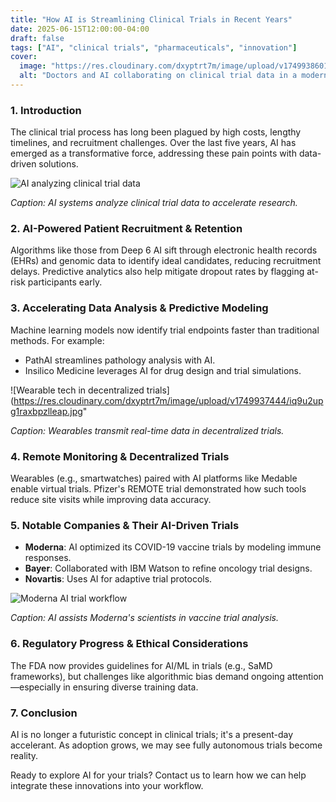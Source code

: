 ```yaml
---
title: "How AI is Streamlining Clinical Trials in Recent Years"
date: 2025-06-15T12:00:00-04:00
draft: false
tags: ["AI", "clinical trials", "pharmaceuticals", "innovation"]
cover:
  image: "https://res.cloudinary.com/dxyptrt7m/image/upload/v1749938601/xur4vumtawpp3hzovfvi.jpg"
  alt: "Doctors and AI collaborating on clinical trial data in a modern lab"
---
```


### 1. Introduction

The clinical trial process has long been plagued by high costs, lengthy timelines, and recruitment challenges. Over the last five years, AI has emerged as a transformative force, addressing these pain points with data-driven solutions.

![AI analyzing clinical trial data](https://res.cloudinary.com/dxyptrt7m/image/upload/v1749937297/cbkjnvloh8jqakd6nqkf.jpg)

*Caption: AI systems analyze clinical trial data to accelerate research.*

### 2. AI-Powered Patient Recruitment & Retention

Algorithms like those from Deep 6 AI sift through electronic health records (EHRs) and genomic data to identify ideal candidates, reducing recruitment delays. Predictive analytics also help mitigate dropout rates by flagging at-risk participants early.

### 3. Accelerating Data Analysis & Predictive Modeling

Machine learning models now identify trial endpoints faster than traditional methods. For example:

- PathAI streamlines pathology analysis with AI.
- Insilico Medicine leverages AI for drug design and trial simulations.

![Wearable tech in decentralized trials](https://res.cloudinary.com/dxyptrt7m/image/upload/v1749937444/iq9u2upg1raxbpzlleap.jpg"

*Caption: Wearables transmit real-time data in decentralized trials.*

### 4. Remote Monitoring & Decentralized Trials

Wearables (e.g., smartwatches) paired with AI platforms like Medable enable virtual trials. Pfizer's REMOTE trial demonstrated how such tools reduce site visits while improving data accuracy.

### 5. Notable Companies & Their AI-Driven Trials

- **Moderna**: AI optimized its COVID-19 vaccine trials by modeling immune responses.
- **Bayer**: Collaborated with IBM Watson to refine oncology trial designs.
- **Novartis**: Uses AI for adaptive trial protocols.

![Moderna AI trial workflow](https://res.cloudinary.com/dxyptrt7m/image/upload/v1749937785/fwzh3n5kgqepxgkeoiqk.jpg)

*Caption: AI assists Moderna's scientists in vaccine trial analysis.*

### 6. Regulatory Progress & Ethical Considerations

The FDA now provides guidelines for AI/ML in trials (e.g., SaMD frameworks), but challenges like algorithmic bias demand ongoing attention—especially in ensuring diverse training data.

### 7. Conclusion

AI is no longer a futuristic concept in clinical trials; it's a present-day accelerant. As adoption grows, we may see fully autonomous trials become reality.

Ready to explore AI for your trials? Contact us to learn how we can help integrate these innovations into your workflow.